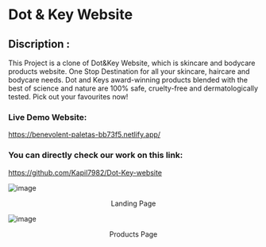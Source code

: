 # Dot & Key Website

## Discription :

This Project is a clone of Dot&Key Website, which is skincare and bodycare products website.
One Stop Destination for all your skincare, haircare and bodycare needs. Dot and Keys award-winning products blended with the best of science and nature are 100% safe, cruelty-free and dermatologically tested. Pick out your favourites now!

### Live Demo Website:
https://benevolent-paletas-bb73f5.netlify.app/

### You can directly check our work on this link:
https://github.com/Kapil7982/Dot-Key-website

![image]([https://user-images.githubusercontent.com/65751330/161814580-68a8c427-97c8-4ac5-be36-6891f4252fc3.png](https://kapil7982.github.io/images/Dot&Key.jpeg))
<p align="center">Landing Page</p>

![image](https://user-images.githubusercontent.com/65751330/161816329-9a0c1d0e-f9ce-4d5a-91ed-8606ff0c2f13.png)
<p align="center">Products Page</p>





